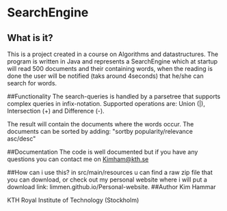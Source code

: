 # SearchEngine

## What is it?
This is a project created in a course on Algorithms and datastructures.
The program is written in Java and represents a SearchEngine which at startup will read 500 documents and their containing words, when the reading is done the user will be notified (taks around 4seconds) that he/she can search for words.


##Functionality
The search-queries is handled by a parsetree that supports complex queries in infix-notation.
Supported operations are: Union (|), Intersection (+) and Difference (-).

The result will contain the documents where the words occur. The documents can be sorted by adding: "sortby popularity/relevance asc/desc"

##Documentation
The code is well documented but if you have any questions you can contact me on Kimham@kth.se

##How can i use this?
in src/main/resources u can find a raw zip file that you can download, or check out my personal website where i will put a download link: limmen.github.io/Personal-website.
##Author
Kim Hammar

KTH Royal Institute of Technology (Stockholm)